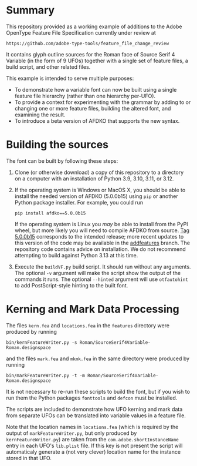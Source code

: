 # Summary

This repository provided as a working example of additions to
the Adobe OpenType Feature File Specification currently under
review at

```
https://github.com/adobe-type-tools/feature_file_change_review
```

It contains glyph outline sources for the Roman face of Source
Serif 4 Variable (in the form of 9 UFOs) together with a single
set of feature files, a build script, and other related files.

This example is intended to serve multiple purposes:

*  To demonstrate how a variable font can now be built using
   a single feature file hierarchy (rather than one hierarchy
   per-UFO).
*  To provide a context for experimenting with the grammar by
   adding to or changing one or more feature files, building
   the altered font, and examining the result.
*  To introduce a beta version of AFDKO that supports the new
   syntax.

# Building the sources

The font can be built by following these steps:

1. Clone (or otherwise download) a copy of this repository to a
   directory on a computer with an installation of Python 3.9,
   3.10, 3.11, or 3.12.
2. If the operating system is Windows or MacOS X, you should be
   able to install the needed version of AFDKO (5.0.0b15) using
   `pip` or another Python package installer. For example, you
   could run
   
   `pip install afdko==5.0.0b15`  

   If the operating system is Linux you *may* be able to install
   from the PyPI wheel, but more likely you will need to compile
   AFDKO from source. [Tag 5.0.0b15](https://github.com/adobe-type-tools/afdko/tree/5.0.0b15)
   corresponds to the intended release; more recent updates to
   this version of the code may be available in the [addfeatures](https://github.com/adobe-type-tools/afdko/tree/addfeatures)
   branch. The repository code contains advice on installation.
   We do not recommend attempting to build against Python 3.13
   at this time.
3. Execute the `buildVF.py` build script. It should run without
   any arguments. The optional `-v` argument will make the script
   show the output of the commands it runs. The optional `--hinted`
   argument will use `otfautohint` to add PostScript-style hinting
   to the built font.

# Kerning and Mark Data Processing

The files `kern.fea` and `locations.fea` in the `features` directory
were produced by running 

```
bin/kernFeatureWriter.py -s Roman/SourceSerif4Variable-Roman.designspace
```

and the files `mark.fea` and `mkmk.fea` in the same directory were
produced by running

```
bin/markFeatureWriter.py -t -m Roman/SourceSerif4Variable-Roman.designspace
```

It is not necessary to re-run these scripts to build the font,
but if you wish to run them the Python packages `fonttools` and
`defcon` must be installed.

The scripts are included to demonstrate how UFO kerning and mark
data from separate UFOs can be translated into variable values in
a feature file.

Note that the location names in `locations.fea` (which is required
by the output of `markFeatureWriter.py`, but only produced by
`kernFeatureWriter.py`) are taken from the `com.adobe.shortInstanceName`
entry in each UFO's `lib.plist` file. If this key is not present the
script will automaticaly generate a (not very clever) location name
for the instance stored in that UFO.

